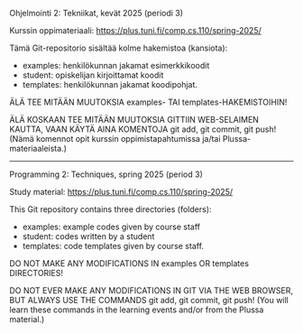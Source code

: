 Ohjelmointi 2: Tekniikat, kevät 2025 (periodi 3)

Kurssin oppimateriaali: https://plus.tuni.fi/comp.cs.110/spring-2025/

Tämä Git-repositorio sisältää kolme hakemistoa (kansiota):
- examples: henkilökunnan jakamat esimerkkikoodit
- student: opiskelijan kirjoittamat koodit
- templates: henkilökunnan jakamat koodipohjat.

ÄLÄ TEE MITÄÄN MUUTOKSIA examples- TAI templates-HAKEMISTOIHIN!

ÄLÄ KOSKAAN TEE MITÄÄN MUUTOKSIA GITTIIN WEB-SELAIMEN KAUTTA, VAAN KÄYTÄ
AINA KOMENTOJA git add, git commit, git push!
(Nämä komennot opit kurssin oppimistapahtumissa ja/tai
Plussa-materiaaleista.)

---------------------------------------------------------------

Programming 2: Techniques, spring 2025 (period 3)

Study material: https://plus.tuni.fi/comp.cs.110/spring-2025/

This Git repository contains three directories (folders):
- examples: example codes given by course staff
- student: codes written by a student
- templates: code templates given by course staff.

DO NOT MAKE ANY MODIFICATIONS IN examples OR templates DIRECTORIES!

DO NOT EVER MAKE ANY MODIFICATIONS IN GIT VIA THE WEB BROWSER, BUT ALWAYS
USE THE COMMANDS git add, git commit, git push!
(You will learn these commands in the learning events and/or from
the Plussa material.)

